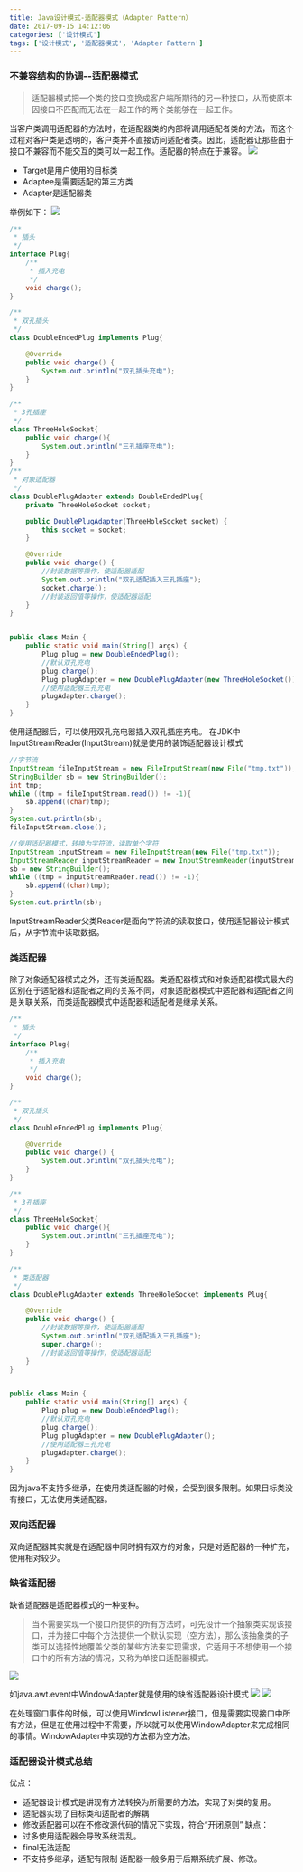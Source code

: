 ```yaml
---
title: Java设计模式-适配器模式（Adapter Pattern）
date: 2017-09-15 14:12:06
categories: ['设计模式']
tags: ['设计模式', '适配器模式', 'Adapter Pattern']
---
```

### 不兼容结构的协调--适配器模式
> 适配器模式把一个类的接口变换成客户端所期待的另一种接口，从而使原本因接口不匹配而无法在一起工作的两个类能够在一起工作。

当客户类调用适配器的方法时，在适配器类的内部将调用适配者类的方法，而这个过程对客户类是透明的，客户类并不直接访问适配者类。因此，适配器让那些由于接口不兼容而不能交互的类可以一起工作。适配器的特点在于兼容。
![](http://otxnth5wx.bkt.clouddn.com/20170918%E5%B1%8F%E5%B9%95%E5%BF%AB%E7%85%A72017-09-18%E4%B8%8B%E5%8D%883.17.05.png)
* Target是用户使用的目标类
* Adaptee是需要适配的第三方类
* Adapter是适配器类


举例如下：
![](http://otxnth5wx.bkt.clouddn.com/20170918%E5%B1%8F%E5%B9%95%E5%BF%AB%E7%85%A72017-09-18%E4%B8%8B%E5%8D%883.11.35.png)
```java
/**
 * 插头
 */
interface Plug{
    /**
     * 插入充电
     */
    void charge();
}

/**
 * 双孔插头
 */
class DoubleEndedPlug implements Plug{

    @Override
    public void charge() {
        System.out.println("双孔插头充电");
    }
}

/**
 * 3孔插座
 */
class ThreeHoleSocket{
    public void charge(){
        System.out.println("三孔插座充电");
    }
}
/**
 * 对象适配器
 */
class DoublePlugAdapter extends DoubleEndedPlug{
    private ThreeHoleSocket socket;

    public DoublePlugAdapter(ThreeHoleSocket socket) {
        this.socket = socket;
    }

    @Override
    public void charge() {
        //封装数据等操作，使适配器适配
        System.out.println("双孔适配插入三孔插座");
        socket.charge();
        //封装返回值等操作，使适配器适配
    }
}


public class Main {
    public static void main(String[] args) {
        Plug plug = new DoubleEndedPlug();
        //默认双孔充电
        plug.charge();
        Plug plugAdapter = new DoublePlugAdapter(new ThreeHoleSocket());
        //使用适配器三孔充电
        plugAdapter.charge();
    }
}
```
使用适配器后，可以使用双孔充电器插入双孔插座充电。
在JDK中InputStreamReader(InputStream)就是使用的装饰适配器设计模式
```java
//字节流
InputStream fileInputStream = new FileInputStream(new File("tmp.txt"));
StringBuilder sb = new StringBuilder();
int tmp;
while ((tmp = fileInputStream.read()) != -1){
    sb.append((char)tmp);
}
System.out.println(sb);
fileInputStream.close();

//使用适配器模式，转换为字符流，读取单个字符
InputStream inputStream = new FileInputStream(new File("tmp.txt"));
InputStreamReader inputStreamReader = new InputStreamReader(inputStream);
sb = new StringBuilder();
while ((tmp = inputStreamReader.read()) != -1){
    sb.append((char)tmp);
}
System.out.println(sb);
```
InputStreamReader父类Reader是面向字符流的读取接口，使用适配器设计模式后，从字节流中读取数据。

### 类适配器
除了对象适配器模式之外，还有类适配器。类适配器模式和对象适配器模式最大的区别在于适配器和适配者之间的关系不同，对象适配器模式中适配器和适配者之间是关联关系，而类适配器模式中适配器和适配者是继承关系。
```java
/**
 * 插头
 */
interface Plug{
    /**
     * 插入充电
     */
    void charge();
}

/**
 * 双孔插头
 */
class DoubleEndedPlug implements Plug{

    @Override
    public void charge() {
        System.out.println("双孔插头充电");
    }
}

/**
 * 3孔插座
 */
class ThreeHoleSocket{
    public void charge(){
        System.out.println("三孔插座充电");
    }
}

/**
 * 类适配器
 */
class DoublePlugAdapter extends ThreeHoleSocket implements Plug{

    @Override
    public void charge() {
        //封装数据等操作，使适配器适配
        System.out.println("双孔适配插入三孔插座");
        super.charge();
        //封装返回值等操作，使适配器适配
    }
}


public class Main {
    public static void main(String[] args) {
        Plug plug = new DoubleEndedPlug();
        //默认双孔充电
        plug.charge();
        Plug plugAdapter = new DoublePlugAdapter();
        //使用适配器三孔充电
        plugAdapter.charge();
    }
}
```
因为java不支持多继承，在使用类适配器的时候，会受到很多限制。如果目标类没有接口，无法使用类适配器。

### 双向适配器
双向适配器其实就是在适配器中同时拥有双方的对象，只是对适配器的一种扩充，使用相对较少。

### 缺省适配器
缺省适配器是适配器模式的一种变种。
> 当不需要实现一个接口所提供的所有方法时，可先设计一个抽象类实现该接口，并为接口中每个方法提供一个默认实现（空方法），那么该抽象类的子类可以选择性地覆盖父类的某些方法来实现需求，它适用于不想使用一个接口中的所有方法的情况，又称为单接口适配器模式。

![](http://otxnth5wx.bkt.clouddn.com/20170918%E5%B1%8F%E5%B9%95%E5%BF%AB%E7%85%A72017-09-18%E4%B8%8B%E5%8D%883.27.08.png)

如java.awt.event中WindowAdapter就是使用的缺省适配器设计模式
![](http://otxnth5wx.bkt.clouddn.com/20170918%E5%B1%8F%E5%B9%95%E5%BF%AB%E7%85%A72017-09-18%E4%B8%8B%E5%8D%883.29.11.png)
![](http://otxnth5wx.bkt.clouddn.com/20170918%E5%B1%8F%E5%B9%95%E5%BF%AB%E7%85%A72017-09-18%E4%B8%8B%E5%8D%883.29.18.png)

在处理窗口事件的时候，可以使用WindowListener接口，但是需要实现接口中所有方法，但是在使用过程中不需要，所以就可以使用WindowAdapter来完成相同的事情。WindowAdapter中实现的方法都为空方法。

### 适配器设计模式总结
优点：
* 适配器设计模式是讲现有方法转换为所需要的方法，实现了对类的复用。
* 适配器实现了目标类和适配者的解耦
* 修改适配器可以在不修改源代码的情况下实现，符合“开闭原则”
缺点：
* 过多使用适配器会导致系统混乱。
* final无法适配
* 不支持多继承，适配有限制
适配器一般多用于后期系统扩展、修改。
